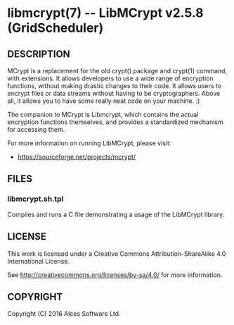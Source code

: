 # libmcrypt(7) -- LibMCrypt v2.5.8 (GridScheduler)

## DESCRIPTION

MCrypt is a replacement for the old crypt() package and 
crypt(1) command, with extensions. It allows developers 
to use a wide range of encryption functions, without 
making drastic changes to their code. It allows users 
to encrypt files or data streams without having to be 
cryptographers. Above all, it allows you to have some 
really neat code on your machine. :)

The companion to MCrypt is Libmcrypt, which contains the 
actual encryption functions themselves, and provides a 
standardized mechanism for accessing them.

For more information on running LibMCrypt, please visit:
  * <https://sourceforge.net/projects/mcrypt/>

## FILES

### libmcrypt.sh.tpl

Compiles and runs a C file demonstrating a usage of the
LibMCrypt library.

## LICENSE

This work is licensed under a Creative Commons Attribution-ShareAlike
4.0 International License.

See <http://creativecommons.org/licenses/by-sa/4.0/> for more
information.

## COPYRIGHT

Copyright (C) 2016 Alces Software Ltd.
